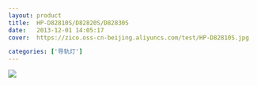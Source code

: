```yaml
---
layout: product
title:  HP-D82810S/D82820S/D82830S
date:   2013-12-01 14:05:17
cover:	https://zico.oss-cn-beijing.aliyuncs.com/test/HP-D82810S.jpg

categories: ['导轨灯']
---
```


![](https://zico.oss-cn-beijing.aliyuncs.com/test/f8z9e.png)